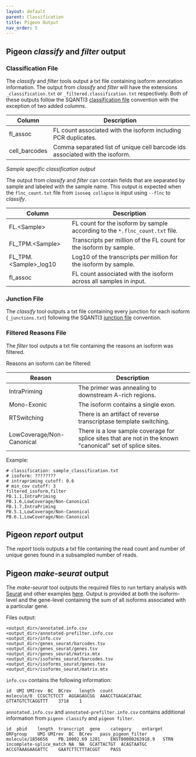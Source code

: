 ```yaml
---
layout: default
parent: Classification
title: Pigeon Output
nav_order: 5
---
```


## Pigeon _classify_ and _filter_ output

### Classification File

The _classify_ and _filter_ tools output a txt file containing isoform annotation information.
The output from _classify_ and _filter_ will have the extensions `_classification.txt` or `_filtered.classification.txt` respectively.
Both of these outputs follow the SQANTI3 [classification file](https://github.com/ConesaLab/SQANTI3/wiki/Understanding-the-output-of-SQANTI3-QC#glossary-of-classification-file-columns-classificationtxt) convention with the exception of two added columns.

| Column | Description |
| ------ | ----------- |
| fl_assoc | FL count associated with the isoform including PCR duplicates. |
| cell_barcodes | Comma separated list of unique cell barcode ids associated with the isoform. |

*Sample specific classification output*

The output from _classify_ and _filter_ can contain fields that are separated by sample and labeled with the sample name.
This output is expected when the `flnc_count.txt` file from `isoseq collapse` is input using `--flnc` to _classify_.

| Column | Description |
| ------ | ----------- |
| FL.\<Sample\> | FL count for the isoform by sample according to the `*.flnc_count.txt` file. |
| FL_TPM.\<Sample\> | Transcripts per million of the FL count for the isoform by sample. |
| FL_TPM.\<Sample\>_log10 | Log10 of the transcripts per million for the isoform by sample. |
| fl_assoc | FL count associated with the isoform across all samples in input. |

### Junction File

The _classify_ tool outputs a txt file containing every junction for each isoform (`_junctions.txt`) following the SQANTI3 [junction file](https://github.com/ConesaLab/SQANTI3/wiki/Understanding-the-output-of-SQANTI3-QC#glossary-of-classification-file-columns-classificationtxt) convention.

### Filtered Reasons File

The _filter_ tool outputs a txt file containing the reasons an isoform was filtered.

Reasons an isoform can be filtered:

| Reason | Description |
| ------ | ----------- |
| IntraPriming | The primer was annealing to downstream A-rich regions. |
| Mono-Exonic | The isoform contains a single exon. |
| RTSwitching | There is an artifact of reverse transcriptase template switching. |
| LowCoverage/Non-Canonical | There is a low sample coverage for splice sites that are not in the known "canonical" set of splice sites. |

Example:

```
# classification: sample_classification.txt
# isoform: ????????
# intrapriming cutoff: 0.6
# min_cov cutoff: 3
filtered_isoform,filter
PB.1.1,IntraPriming
PB.1.6,LowCoverage/Non-Canonical
PB.1.7,IntraPriming
PB.5.1,LowCoverage/Non-Canonical
PB.6.1,LowCoverage/Non-Canonical
```

## Pigeon _report_ output

The _report_ tools outputs a txt file containing the read count and number of unique genes found in a subsampled number of reads.

## Pigeon _make-seurat_ output

The _make-seurat_ tool outputs the required files to run tertiary analysis with [Seurat](https://satijalab.org/seurat/) and other examples [here](/umi/tertiary-analysis). Output is provided at both the isoform-level and the gene-level containing the sum of all isoforms associated with a particular gene. 

Files output:
```
<output_dir>/annotated.info.csv
<output_dir>/annotated-prefilter.info.csv
<output_dir>/info.csv
<output_dir>/genes_seurat/barcodes.tsv
<output_dir>/genes_seurat/genes.tsv
<output_dir>/genes_seurat/matrix.mtx
<output_dir>/isoforms_seurat/barcodes.tsv
<output_dir>/isoforms_seurat/genes.tsv
<output_dir>/isoforms_seurat/matrix.mtx
```

`info.csv` contains the following information:
```
id	UMI	UMIrev	BC	BCrev	length	count
molecule/0	CCGCTCTCCT	AGGAGAGCGG	AAACCTGAGACATAAC	GTTATGTCTCAGGTTT	3718	1
```

`annotated.info.csv` and `annotated-prefilter.info.csv` contains additional information from `pigeon classify` and `pigeon filter`. 
```
id	pbid	length	transcript	gene	category	ontarget	ORFgroup	UMI	UMIrev	BC	BCrev	pass_pigeon_filter
molecule/1856656	PB.10002.69	1201	ENST00000263918.9	STRN	incomplete-splice_match	NA	NA	GCATTACTGT	ACAGTAATGC	ACCGTAAAGAAGATTC	GAATCTTCTTTACGGT	PASS
```